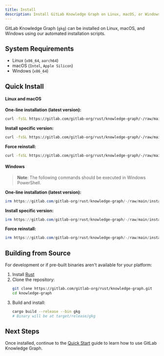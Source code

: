 ```yaml
---
title: Install
description: Install GitLab Knowledge Graph on Linux, macOS, or Windows
---
```


GitLab Knowledge Graph (`gkg`) can be installed on Linux, macOS, and Windows using our automated installation scripts.

## System Requirements

- Linux (`x86_64`, `aarch64`)
- macOS (`Intel`, `Apple Silicon`)
- Windows (`x86_64`)

## Quick Install

#### Linux and macOS

**One-line installation (latest version):**

```bash
curl -fsSL https://gitlab.com/gitlab-org/rust/knowledge-graph/-/raw/main/install.sh | bash
```

**Install specific version:**

```bash
curl -fsSL https://gitlab.com/gitlab-org/rust/knowledge-graph/-/raw/main/install.sh | bash -s -- --version v0.6.0
```

**Force reinstall:**

```bash
curl -fsSL https://gitlab.com/gitlab-org/rust/knowledge-graph/-/raw/main/install.sh | bash -s -- --force
```

#### Windows

> **Note**: The following commands should be executed in Windows PowerShell.

**One-line installation (latest version):**

```powershell
irm https://gitlab.com/gitlab-org/rust/knowledge-graph/-/raw/main/install.ps1 | iex
```

**Install specific version:**

```powershell
irm https://gitlab.com/gitlab-org/rust/knowledge-graph/-/raw/main/install.ps1 -OutFile install.ps1; .\install.ps1 -Version v0.6.0
```

**Force reinstall:**

```powershell
irm https://gitlab.com/gitlab-org/rust/knowledge-graph/-/raw/main/install.ps1 -OutFile install.ps1; .\install.ps1 -Force
```

## Building from Source

For development or if pre-built binaries aren't available for your platform:

1. Install [Rust](https://rustup.rs/)
2. Clone the repository:
   ```bash
   git clone https://gitlab.com/gitlab-org/rust/knowledge-graph.git
   cd knowledge-graph
   ```
3. Build and install:
   ```bash
   cargo build --release --bin gkg
   # Binary will be at target/release/gkg
   ```

## Next Steps

Once installed, continue to the [Quick Start](/getting-started/quick-start) guide to learn how to use GitLab Knowledge Graph.
